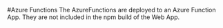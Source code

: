 #Azure Functions
The AzureFunctions are deployed to an Azure Function App. 
They are not included in the npm build of the Web App.